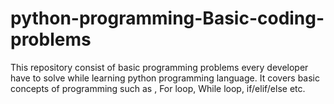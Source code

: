 # python-programming-Basic-coding-problems
This repository consist of basic programming problems every developer have to solve while learning python programming language. It covers basic concepts of programming such as , For loop, While loop, if/elif/else etc.
